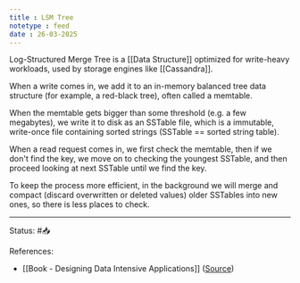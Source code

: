 ```yaml
---
title : LSM Tree
notetype : feed
date : 26-03-2025
---
```



Log-Structured Merge Tree is a [[Data Structure]] optimized for write-heavy workloads, used by storage engines like [[Cassandra]]. 

When a write comes in, we add it to an in-memory balanced tree data structure (for example, a red-black tree), often called a memtable.

When the memtable gets bigger than some threshold (e.g. a few megabytes), we write it to disk as an SSTable file, which is a immutable, write-once file containing sorted strings (SSTable == sorted string table).

When a read request comes in, we first check the memtable, then if we don't find the key, we move on to checking the youngest SSTable, and then proceed looking at next SSTable until we find the key.

To keep the process more efficient, in the background we will merge and compact (discard overwritten or deleted values) older SSTables into new ones, so there is less places to check.

-----

Status: #📥

References:
- [[Book - Designing Data Intensive Applications]] ([Source](https://www.amazon.com/Designing-Data-Intensive-Applications-Reliable-Maintainable/dp/1449373321))
